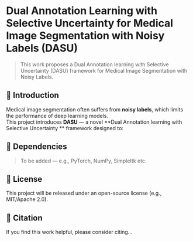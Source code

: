 # Dual Annotation Learning with Selective Uncertainty for Medical Image Segmentation with Noisy Labels (DASU)

> This work proposes a Dual Annotation learning with Selective Uncertainty (DASU) framework for Medical Image Segmentation with Noisy Labels.

## 🧠 Introduction

Medical image segmentation often suffers from **noisy labels**, which limits the performance of deep learning models.  
This project introduces **DASU** — a novel **Dual Annotation learning with Selective Uncertainty ** framework designed to:

## 🔧 Dependencies

> To be added — e.g., PyTorch, NumPy, SimpleItk etc.

## 📄 License

This project will be released under an open-source license (e.g., MIT/Apache 2.0).

## 📣 Citation

If you find this work helpful, please consider citing...

